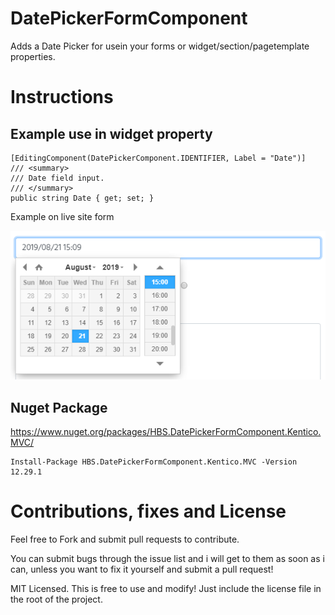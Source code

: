 # DatePickerFormComponent
Adds a Date Picker for usein your forms or widget/section/pagetemplate properties.

# Instructions
## Example use in widget property
```
[EditingComponent(DatePickerComponent.IDENTIFIER, Label = "Date")]
/// <summary>
/// Date field input.
/// </summary>
public string Date { get; set; }
```
Example on live site form

![example image](https://github.com/farmergeek94/DatePickerFormComponent/blob/master/Example.png?raw=true)

## Nuget Package
https://www.nuget.org/packages/HBS.DatePickerFormComponent.Kentico.MVC/
```
Install-Package HBS.DatePickerFormComponent.Kentico.MVC -Version 12.29.1
```

# Contributions, fixes and License
Feel free to Fork and submit pull requests to contribute.

You can submit bugs through the issue list and i will get to them as soon as i can, unless you want to fix it yourself and submit a pull request!

MIT Licensed. This is free to use and modify!  Just include the license file in the root of the project.
